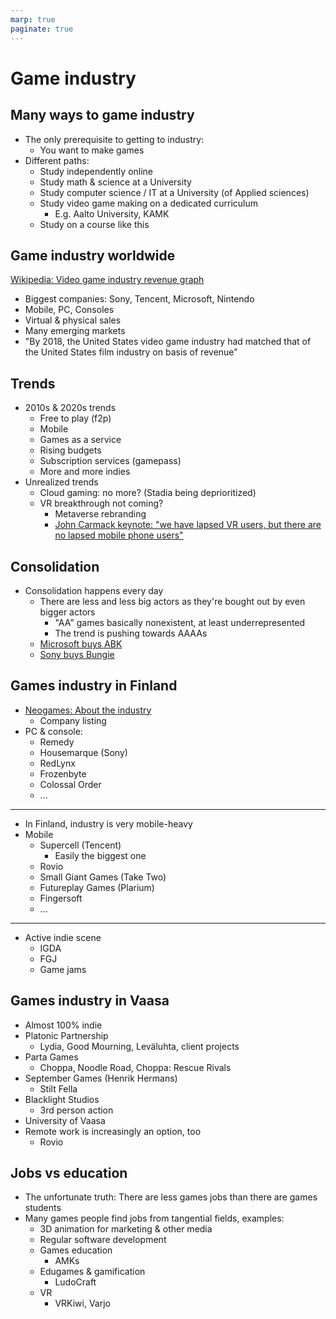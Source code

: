 ```yaml
---
marp: true
paginate: true
---
```

<!-- headingDivider: 3 -->
<!-- class: default -->

# Game industry
## Many ways to game industry

* The only prerequisite to getting to industry:
  * You want to make games
* Different paths:
  * Study independently online
  * Study math & science at a University
  * Study computer science / IT at a University (of Applied sciences)
  * Study video game making on a dedicated curriculum
    * E.g. Aalto University, KAMK
  * Study on a course like this
## Game industry worldwide

[Wikipedia: Video game industry revenue graph](https://en.wikipedia.org/wiki/Video_game_industry#Economics)

* Biggest companies: Sony, Tencent, Microsoft, Nintendo
* Mobile, PC, Consoles
* Virtual & physical sales
* Many emerging markets
* "By 2018, the United States video game industry had matched that of the United States film industry on basis of revenue"
## Trends
* 2010s & 2020s trends
  * Free to play (f2p)
  * Mobile
  * Games as a service
  * Rising budgets
  * Subscription services (gamepass)
  * More and more indies
* Unrealized trends
  * Cloud gaming: no more? (Stadia being deprioritized)
  * VR breakthrough not coming?
    * Metaverse rebranding
    * [John Carmack keynote: "we have lapsed VR users, but there are no lapsed mobile phone users"](https://www.youtube.com/watch?v=BnSUk0je6oo)
## Consolidation
* Consolidation happens every day
  * There are less and less big actors as they're bought out by even bigger actors
    * "AA" games basically nonexistent, at least underrepresented
    * The trend is pushing towards AAAAs
  * [Microsoft buys ABK](https://www.gamedeveloper.com/business/microsoft-buying-activision-blizzard-in-68-7b-deal)
  * [Sony buys Bungie](https://www.gamesindustry.biz/articles/2022-01-31-sony-buying-bungie-for-usd3-6-billion)

## Games industry in Finland

* [Neogames: About the industry](https://neogames.fi/about-the-industry/)
  * Company listing
* PC & console:
  * Remedy
  * Housemarque (Sony)
  * RedLynx
  * Frozenbyte
  * Colossal Order
  * ...

---
* In Finland, industry is very mobile-heavy
* Mobile
  * Supercell (Tencent)
    * Easily the biggest one
  * Rovio
  * Small Giant Games (Take Two)
  * Futureplay Games (Plarium)
  * Fingersoft
  * ...
---
* Active indie scene
  * IGDA
  * FGJ
  * Game jams

## Games industry in Vaasa

* Almost 100% indie
* Platonic Partnership
  * Lydia, Good Mourning, Leväluhta, client projects
* Parta Games
  * Choppa, Noodle Road, Choppa: Rescue Rivals
* September Games (Henrik Hermans)
  * Stilt Fella
* Blacklight Studios
  * 3rd person action
* University of Vaasa
* Remote work is increasingly an option, too
  * Rovio

## Jobs vs education

* The unfortunate truth: There are less games jobs than there are games students
* Many games people find jobs from tangential fields, examples: 
  * 3D animation for marketing & other media
  * Regular software development
  * Games education
    * AMKs
  * Edugames & gamification
    * LudoCraft
  * VR
    * VRKiwi, Varjo